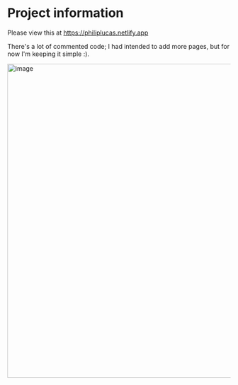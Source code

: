 # Project information 

Please view this at https://philiplucas.netlify.app

There's a lot of commented code; I had intended to add more pages, but for now I'm keeping it simple :).

<img width="710" alt="image" src="https://github.com/stuckinsnow/personal-portfolio/assets/126236947/28a061f5-cf7d-4a66-a280-13f12d921719">
